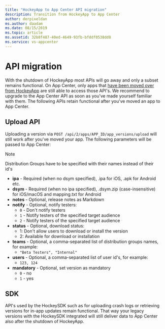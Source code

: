 ```yaml
---
title: "HockeyApp to App Center API migration"
description: Transition from HockeyApp to App Center
author: derpixeldan
ms.author: daadam
ms.date: 08/15/2019
ms.topic: article
ms.assetid: 32b8f487-40ed-4649-93fb-bfddf0538dd8
ms.service: vs-appcenter
---
```


# API migration

With the shutdown of HockeyApp most APIs will go away and only a subset remains functional. On App Center, only apps that [have been moved over from HockeyApp](~/transition/moving/index.md) are still able to access those API's. We recommend to upgrade to the App Center API as soon as you've made yourself familiar with them. The following APIs retain functional after you've moved an app to App Center.

## Upload API

Uploading a version via `POST /api/2/apps/APP_ID/app_versions/upload` will still work after you've moved your app. The following parameters will be passed to App Center:

> [!NOTE]
> Distribution Groups have to be specified with their names instead of their id's

* **ipa** - Required (when no dsym specified), .ipa for iOS, .apk for Android etc.
* **dsym** - Required (when no ipa specified), .dsym.zip (case-insensitive) for iOS/macOS and mapping.txt for Android
* **notes** - Optional, release notes as Markdown
* **notify** - Optional, notify testers:
    * `0` - Don't notify testers
    * `1` - Notify testers of the specified target audience
    * `2` - Notify testers of the specified target audience
* **status** - Optional, download status:
    * 1: Don't allow users to download or install the version
    * 2: Available for download or installation
* **teams** - Optional, a comma-separated list of distribution groups names, for example:
    * `"Beta Testers", "Internal"`
* **users** - Optional, a comma-separated list of user id's, for example:
    * `123, 124`
* **mandatory** - Optional, set version as mandatory
    * `0` - no
    * `1` - yes

## SDK

API's used by the HockeySDK such as for uploading crash logs or retrieving versions for in-app updates remain functional. That way your legacy versions with the HockeySDK integrated will still deliver data to App Center also after the shutdown of HockeyApp.